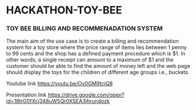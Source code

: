 # HACKATHON-TOY-BEE
### TOY BEE BILLING AND RECOMMENADATION SYSTEM

The main aim of the use case is to create a billing and recommendation system for a toy store where the price range of items lies between 1 penny to 99 cents and the shop has a defined payment procedure which is $1. In other words, a single receipt can amount to a maximum of $1 and the customer should be able to find the amount of money left and the web page should display the toys for the children of different age groups i.e., buckets.


Youtube link 
https://youtu.be/Ov0GM9tcjQ8

Presentation link
https://drive.google.com/open?id=18trG0fXcj348uW5Qr0XSEA3jhrundozk


